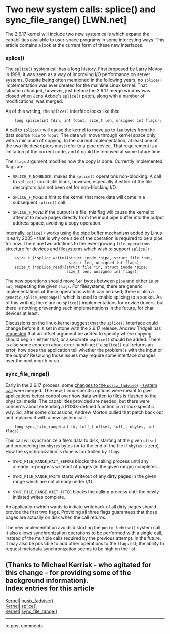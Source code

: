 # Two new system calls: splice() and sync_file_range() [LWN.net]

The 2.6.17 kernel will include two new system calls which expand the capabilities available to user-space programs in some interesting ways. This article contains a look at the current form of these new interfaces. 

### splice()

The `splice()` system call has a long history. First proposed by Larry McVoy in 1998; it was seen as a way of improving I/O performance on server systems. Despite being often mentioned in the following years, no `splice()` implementation was ever created for the mainline Linux kernel. That situation changed, however, just before the 2.6.17 merge window was closed when Jens Axboe's `splice()` patch, along with a number of modifications, was merged. 

As of this writing, the `splice()` interface looks like this: 
    
    
        long splice(int fdin, int fdout, size_t len, unsigned int flags);
    

A call to `splice()` will cause the kernel to move up to `len` bytes from the data source `fdin` to `fdout`. The data will move through kernel space only, with a minimum of copying. In the current implementation, at least one of the two file descriptors must refer to a pipe device. That requirement is a limitation of the current code, and it could be removed at some future time. 

The `flags` argument modifies how the copy is done. Currently implemented flags are: 

  * `SPLICE_F_NONBLOCK`: makes the `splice()` operations non-blocking. A call to `splice()` could still block, however, especially if either of the file descriptors has not been set for non-blocking I/O. 

  * `SPLICE_F_MORE`: a hint to the kernel that more data will come in a subsequent `splice()` call. 

  * `SPLICE_F_MOVE`: if the output is a file, this flag will cause the kernel to attempt to move pages directly from the input pipe buffer into the output address space, avoiding a copy operation. 




Internally, `splice()` works using the [pipe buffer](http://lwn.net/Articles/119682/) mechanism added by Linus in early 2005 - that is why one side of the operation is required to be a pipe for now. There are two additions to the ever-growing `file_operations` structure for devices and filesystems which wish to support `splice()`: 
    
    
        ssize_t (*splice_write)(struct inode *pipe, struct file *out, 
                                size_t len, unsigned int flags);
        ssize_t (*splice_read)(struct file *in, struct inode *pipe, 
                               size_t len, unsigned int flags);
    

The new operations should move `len` bytes between `pipe` and either `in` or `out`, respecting the given `flags`. For filesystems, there are generic implementations of these operations which can be used; there is also a `generic_splice_sendpage()` which is used to enable splicing to a socket. As of this writing, there are no `splice()` implementations for device drivers, but there is nothing preventing such implementations in the future, for char devices at least. 

Discussions on the linux-kernel suggest that the `splice()` interface could change before it is set in stone with the 2.6.17 release. Andrew Tridgell has [requested](/Articles/178208/) that an offset argument be added to specify where copying should begin - either that, or a separate `psplice()` should be added. There is also some concern about error handling; if a `splice()` call returns an error, how does the application tell whether the problem is with the input or the output? Resolving those issues may require some interface changes over the next month or so. 

### sync_file_range()

Early in the 2.6.17 process, some [changes to the `posix_fadvise()` system call](http://lwn.net/Articles/171941/) were merged. The new, Linux-specific options were meant to give applications better control over how data written to files is flushed to the physical media. The capabilities provided are needed, but there were concerns about extending a POSIX-defined function in a Linux-specific way. So, after some discussions, Andrew Morton pulled that patch back out and replaced it with a new system call: 
    
    
        long sync_file_range(int fd, loff_t offset, loff_t nbytes, int flags);
    

This call will synchronize a file's data to disk, starting at the given `offset` and proceeding for `nbytes` bytes (or to the end of the file if `nbytes` is zero). How the synchronization is done is controlled by `flags`: 

  * `SYNC_FILE_RANGE_WAIT_BEFORE` blocks the calling process until any already in-progress writeout of pages (in the given range) completes. 

  * `SYNC_FILE_RANGE_WRITE` starts writeout of any dirty pages in the given range which are not already under I/O. 

  * `SYNC_FILE_RANGE_WAIT_AFTER` blocks the calling process until the newly-initiated writes complete. 




An application which wants to initiate writeback of all dirty pages should provide the first two flags. Providing all three flags guarantees that those pages are actually on disk when the call returns. 

The new implementation avoids distorting the `posix_fadvise()` system call. It also allows synchronization operations to be performed with a single call, instead of the multiple calls required by the previous attempt. In the future, it may also be possible to add other operations to the `flags` list; the ability to request metadata synchronization seems to be high on the list. 

(Thanks to Michael Kerrisk - who agitated for this change - for providing some of the background information).  
Index entries for this article  
---  
[Kernel](/Kernel/Index)| [posix_fadvise()](/Kernel/Index#posix_fadvise)  
[Kernel](/Kernel/Index)| [splice()](/Kernel/Index#splice)  
[Kernel](/Kernel/Index)| [sync_file_range()](/Kernel/Index#sync_file_range)  
  


* * *

to post comments 

